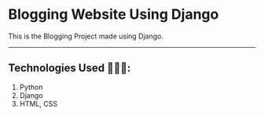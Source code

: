 <h1>Blogging Website Using Django</h1>

<p>This is the Blogging Project made using Django.</p>

----

## Technologies Used 👨🏽‍💻:
1. Python
2. Django
3. HTML, CSS
